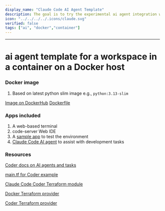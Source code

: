 ```yaml
---
display_name: "Claude Code AI Agent Template"
description: The goal is to try the experimental ai agent integration with Claude CodeAI agent
icon: "../../../../.icons/claude.svg"
verified: false
tags: ["ai", "docker","container"]
---
```

---

# ai agent template for a workspace in a container on a Docker host

### Docker image

1. Based on latest python slim image e.g., `python:3.13-slim`

[Image on DockerHub](https://hub.docker.com/repository/docker/marktmilligan/python/general)
[Dockerfile](https://github.com/sharkymark/dockerfiles/blob/main/python/Dockerfile)

### Apps included

1. A web-based terminal
1. code-server Web IDE
1. A [sample app](https://github.com/gothinkster/realworld) to test the environment
1. [Claude Code AI agent](https://www.anthropic.com/claude-code) to assist with development tasks

### Resources

[Coder docs on AI agents and tasks](https://coder.com/docs/ai-coder/tasks)

[main.tf for Coder example](https://github.com/coder/registry/blob/main/registry/coder-labs/templates/tasks-docker/main.tf)

[Claude Code Coder Terraform module](https://registry.coder.com/modules/coder/claude-code)

[Docker Terraform provider](https://registry.terraform.io/providers/kreuzwerker/docker/latest/docs)

[Coder Terraform provider](https://registry.terraform.io/providers/coder/coder/latest/docs)
